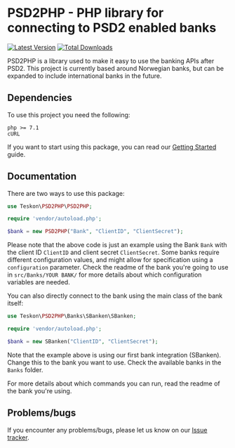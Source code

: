 PSD2PHP - PHP library for connecting to PSD2 enabled banks
=======================

[![Latest Version](https://img.shields.io/github/release/Teskon/PSD2PHP.svg?style=flat-square)](https://github.com/Teskon/PSD2PHP/releases)
[![Total Downloads](https://img.shields.io/packagist/dt/Teskon/PSD2PHP.svg?style=flat-square)](https://packagist.org/packages/Teskon/PSD2PHP)

PSD2PHP is a library used to make it easy to use the banking APIs after PSD2. This project is currently based around Norwegian banks, but can be expanded to include international banks in the future.



## Dependencies
To use this project you need the following:
```
php >= 7.1
cURL
```

If you want to start using this package, you can read our [Getting Started](https://psd2php.org/docs/en/getting-started/installation/) guide.

## Documentation
There are two ways to use this package:
```php
use Teskon\PSD2PHP\PSD2PHP;

require 'vendor/autoload.php';

$bank = new PSD2PHP("Bank", "ClientID", "ClientSecret");
```

Please note that the above code is just an example using the Bank `Bank` with the client ID `ClientID` and client secret `ClientSecret`. Some banks require different configuration values, and might allow for specification using a `configuration` parameter. Check the readme of the bank you're going to use in `src/Banks/YOUR BANK/` for more details about which configuration variables are needed.

You can also directly connect to the bank using the main class of the bank itself:
```php
use Teskon\PSD2PHP\Banks\SBanken\SBanken;

require 'vendor/autoload.php';

$bank = new SBanken("ClientID", "ClientSecret");
```

Note that the example above is using our first bank integration (SBanken). Change this to the bank you want to use. Check the available banks in the `Banks` folder.

For more details about which commands you can run, read the readme of the bank you're using.

## Problems/bugs
If you encounter any problems/bugs, please let us know on our [Issue tracker](https://github.com/Teskon/PSD2PHP/issues).